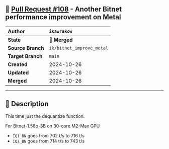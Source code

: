 ## 🔀 [Pull Request #108](https://github.com/ikawrakow/ik_llama.cpp/pull/108) - Another Bitnet performance improvement on Metal

| **Author** | `ikawrakow` |
| :--- | :--- |
| **State** | 🔀 **Merged** |
| **Source Branch** | `ik/bitnet_improve_metal` |
| **Target Branch** | `main` |
| **Created** | 2024-10-26 |
| **Updated** | 2024-10-26 |
| **Merged** | 2024-10-26 |

---

## 📄 Description

This time just the dequantize function. 

For Bitnet-1.58b-3B on 30-core M2-Max GPU 
* `IQ1_BN` goes from 702 t/s to 716 t/s
* `IQ2_BN` goes from 714 t/s to 743 t/s